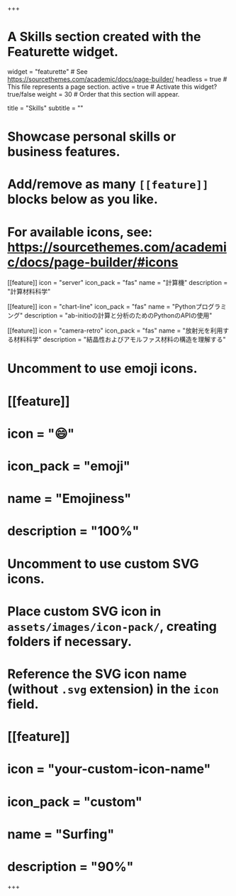 +++
# A Skills section created with the Featurette widget.
widget = "featurette"  # See https://sourcethemes.com/academic/docs/page-builder/
headless = true  # This file represents a page section.
active = true  # Activate this widget? true/false
weight = 30  # Order that this section will appear.

title = "Skills"
subtitle = ""

# Showcase personal skills or business features.
# 
# Add/remove as many `[[feature]]` blocks below as you like.
# 
# For available icons, see: https://sourcethemes.com/academic/docs/page-builder/#icons

[[feature]]
  icon = "server"
  icon_pack = "fas"
  name = "計算機"
  description = "計算材料科学"
  
[[feature]]
  icon = "chart-line"
  icon_pack = "fas"
  name = "Pythonプログラミング"
  description = "ab-initioの計算と分析のためのPythonのAPIの使用"  
  
[[feature]]
  icon = "camera-retro"
  icon_pack = "fas"
  name = "放射光を利用する材料科学"
  description = "結晶性およびアモルファス材料の構造を理解する"

# Uncomment to use emoji icons.
# [[feature]]
#  icon = ":smile:"
#  icon_pack = "emoji"
#  name = "Emojiness"
#  description = "100%"  

# Uncomment to use custom SVG icons.
# Place custom SVG icon in `assets/images/icon-pack/`, creating folders if necessary.
# Reference the SVG icon name (without `.svg` extension) in the `icon` field.
# [[feature]]
#  icon = "your-custom-icon-name"
#  icon_pack = "custom"
#  name = "Surfing"
#  description = "90%"

+++
